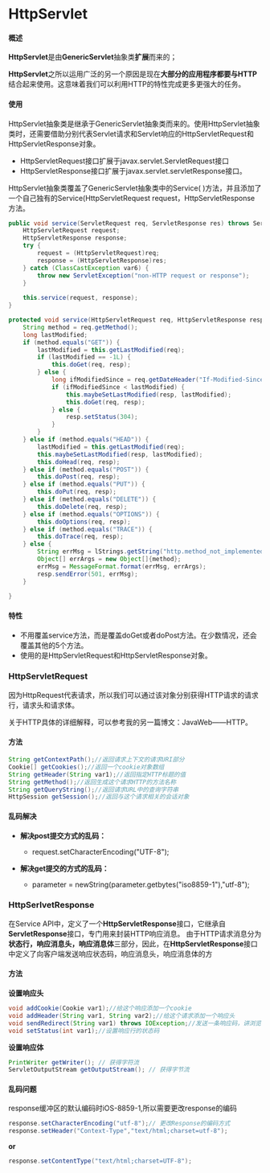 # HttpServlet

#### 概述

**HttpServlet**是由**GenericServlet**抽象类**扩展**而来的；

**HttpServlet**之所以运用广泛的另一个原因是现在**大部分的应用程序都要与HTTP**结合起来使用。这意味着我们可以利用HTTP的特性完成更多更强大的任务。



#### 使用

HttpServlet抽象类是继承于GenericServlet抽象类而来的。使用HttpServlet抽象类时，还需要借助分别代表Servlet请求和Servlet响应的HttpServletRequest和HttpServletResponse对象。

- HttpServletRequest接口扩展于javax.servlet.ServletRequest接口
- HttpServletResponse接口扩展于javax.servlet.servletResponse接口。



HttpServlet抽象类覆盖了GenericServlet抽象类中的Service( )方法，并且添加了一个自己独有的Service(HttpServletRequest request，HttpServletResponse方法。



```java
public void service(ServletRequest req, ServletResponse res) throws ServletException, IOException {
    HttpServletRequest request;
    HttpServletResponse response;
    try {
        request = (HttpServletRequest)req;
        response = (HttpServletResponse)res;
    } catch (ClassCastException var6) {
        throw new ServletException("non-HTTP request or response");
    }
 
    this.service(request, response);
}
```

```java
protected void service(HttpServletRequest req, HttpServletResponse resp) throws ServletException, IOException {
    String method = req.getMethod();
    long lastModified;
    if (method.equals("GET")) {
        lastModified = this.getLastModified(req);
        if (lastModified == -1L) {
            this.doGet(req, resp);
        } else {
            long ifModifiedSince = req.getDateHeader("If-Modified-Since");
            if (ifModifiedSince < lastModified) {
                this.maybeSetLastModified(resp, lastModified);
                this.doGet(req, resp);
            } else {
                resp.setStatus(304);
            }
        }
    } else if (method.equals("HEAD")) {
        lastModified = this.getLastModified(req);
        this.maybeSetLastModified(resp, lastModified);
        this.doHead(req, resp);
    } else if (method.equals("POST")) {
        this.doPost(req, resp);
    } else if (method.equals("PUT")) {
        this.doPut(req, resp);
    } else if (method.equals("DELETE")) {
        this.doDelete(req, resp);
    } else if (method.equals("OPTIONS")) {
        this.doOptions(req, resp);
    } else if (method.equals("TRACE")) {
        this.doTrace(req, resp);
    } else {
        String errMsg = lStrings.getString("http.method_not_implemented");
        Object[] errArgs = new Object[]{method};
        errMsg = MessageFormat.format(errMsg, errArgs);
        resp.sendError(501, errMsg);
    }
 
}
```





#### 特性

- 不用覆盖service方法，而是覆盖doGet或者doPost方法。在少数情况，还会覆盖其他的5个方法。
- 使用的是HttpServletRequest和HttpServletResponse对象。







### HttpServletRequest

因为HttpRequest代表请求，所以我们可以通过该对象分别获得HTTP请求的请求行，请求头和请求体。

关于HTTP具体的详细解释，可以参考我的另一篇博文：JavaWeb——HTTP。

#### 方法

```java
String getContextPath();//返回请求上下文的请求URI部分
Cookie[] getCookies();//返回一个cookie对象数组
String getHeader(String var1);//返回指定HTTP标题的值
String getMethod();//返回生成这个请求HTTP的方法名称
String getQueryString();//返回请求URL中的查询字符串
HttpSession getSession();//返回与这个请求相关的会话对象
```



#### 乱码解决

- **解决post提交方式的乱码：**
	- request.setCharacterEncoding("UTF-8");

- **解决get提交的方式的乱码：**
	- parameter = newString(parameter.getbytes("iso8859-1"),"utf-8");





### HttpSerlvetResponse

在Service API中，定义了一个**HttpServletResponse**接口，它继承自**ServletResponse**接口，专门用来封装HTTP响应消息。    由于HTTP请求消息分为**状态行，响应消息头，响应消息体**三部分，因此，在**HttpServletResponse**接口中定义了向客户端发送响应状态码，响应消息头，响应消息体的方


#### 方法

**设置响应头**

```java
void addCookie(Cookie var1);//给这个响应添加一个cookie
void addHeader(String var1, String var2);//给这个请求添加一个响应头
void sendRedirect(String var1) throws IOException;//发送一条响应码，讲浏览器跳转到指定的位置
void setStatus(int var1);//设置响应行的状态码
```

**设置响应体**

```java
PrintWriter getWriter(); // 获得字符流
ServletOutputStream getOutputStream(); // 获得字节流
```





#### 乱码问题

response缓冲区的默认编码时iOS-8859-1,所以需要更改response的编码

```java
response.setCharacterEncoding("utf-8");// 更改Response的编码方式
response.setHeader("Context-Type","text/html;charset=utf-8");
```

**or**

```java
response.setContentType("text/html;charset=UTF-8");
```





